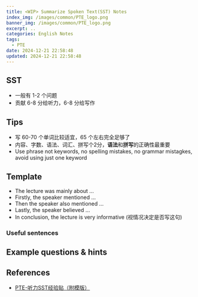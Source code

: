 ```yaml
---
title: <WIP> Summarize Spoken Text(SST) Notes
index_img: /images/common/PTE_logo.png
banner_img: /images/common/PTE_logo.png
excerpt: ..
categories: English Notes
tags:
  - PTE
date: 2024-12-21 22:58:48
updated: 2024-12-21 22:58:48
---
```


## SST

- 一般有 1-2 个问题
- 贡献 6-8 分给听力，6-8 分给写作

## Tips

- 写 60-70 个单词比较适宜，65 个左右完全足够了
- 内容、字数、语法、词汇、拼写个2分，**语法**和**拼写**的正确性最重要
- Use phrase not keywords, no spelling mistakes,  no grammar mistagkes, avoid using just one keyword

## Template

- The lecture was mainly about ...
- Firstly, the speaker mentioned ...
- Then the speaker also mentioned ...
- Lastly, the speaker believed ...
- In conclusion, the lecture is very informative (视情况决定是否写这句)

### Useful sentences

## Example questions & hints

## References
- [PTE-听力SST经验贴（附模版）](https://www.xiaohongshu.com/explore/6766d46b000000000b00e487?xsec_token=ABwikJfgFXi2le5bHXJssIAePx7taxQ90eXUa1nWTFIWU=&xsec_source=pc_feed)
